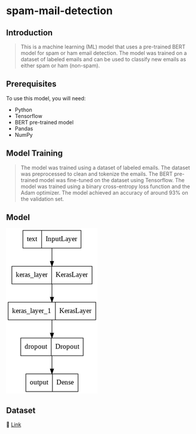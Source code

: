 # spam-mail-detection

## Introduction

> This is a machine learning (ML) model that uses a pre-trained BERT model for spam or ham email detection.
The model was trained on a dataset of labeled emails and can be used to classify new emails as either spam or ham (non-spam).

## Prerequisites
To use this model, you will need:
- Python 
- Tensorflow 
- BERT pre-trained model
- Pandas
- NumPy

## Model Training
> The model was trained using a dataset of labeled emails. The dataset was preprocessed to clean and tokenize the emails. 
The BERT pre-trained model was fine-tuned on the dataset using Tensorflow. The model was trained using a binary cross-entropy loss function and the Adam optimizer.
The model achieved an accuracy of around 93% on the validation set.

## Model 

![model image](./spam-mail.png)

## Dataset

:link: [Link](https://github.com/Sindhuinti/spam-mail-detection/blob/main/spam.csv)
